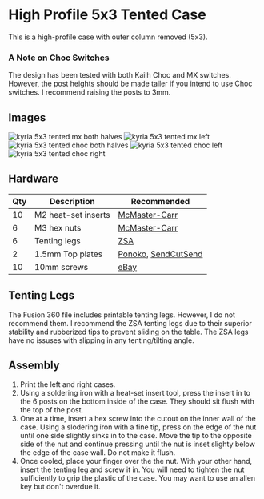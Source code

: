 # High Profile 5x3 Tented Case

This is a high-profile case with outer column removed (5x3).

### A Note on Choc Switches

The design has been tested with both Kailh Choc and MX switches. However, the 
post heights should be made taller if you intend to use Choc switches. I
recommend raising the posts to 3mm.

## Images

![kyria 5x3 tented mx both halves](./kyria_5x3_tented_mx_both_halves.png)
![kyria 5x3 tented mx left](./kyria_5x3_tented_mx_left.png)
![kyria 5x3 tented choc both halves](./kyria_5x3_tented_choc_both_halves.png)
![kyria 5x3 tented choc left](./kyria_5x3_tented_choc_left.png)
![kyria 5x3 tented choc right](./kyria_5x3_tented_choc_right.png)


## Hardware

|Qty|Description|Recommended|
|---|-----------|-----------|
|10 |M2 heat-set inserts| [McMaster-Carr](https://www.mcmaster.com/94180A307)|
|6  |M3 hex nuts        | [McMaster-Carr](https://www.mcmaster.com/93187A100/)|
|6  |Tenting legs       | [ZSA](https://ergodox-ez.com/products/tilt-tent-kit?variant=16101844419)|
|2  |1.5mm Top plates   | [Ponoko](https://ponoko.com), [SendCutSend](https://sendcutsend.com)|
|10 |10mm screws        | [eBay](https://www.ebay.com/itm/372740232201)|

## Tenting Legs

The Fusion 360 file includes printable tenting legs. However, I do not recommend them.
I recommend the ZSA tenting legs due to their superior stability and rubberized tips to prevent
sliding on the table. The ZSA legs have no issuses with slipping in any tenting/tilting angle.

## Assembly

1. Print the left and right cases.
1. Using a soldering iron with a heat-set insert tool, press the insert in to the
6 posts on the bottom inside of the case. They should sit flush with the top of the
post.
1. One at a time, insert a hex screw into the cutout on the inner wall of the case.
Using a slodering iron with a fine tip, press on the edge of the nut until one side 
slightly sinks in to the case. Move the tip to the opposite side of the nut and 
continue pressing until the nut is inset slighty below the edge of the case wall. 
Do not make it flush.
1. Once cooled, place your finger over the the nut. With your other hand, insert 
the tenting leg and screw it in. You will need to tighten the nut sufficiently to
grip the plastic of the case. You may want to use an allen key but don't overdue it.
